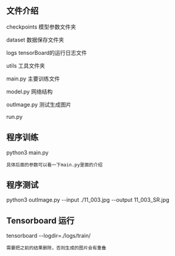 ## 文件介绍
checkpoints 模型参数文件夹

dataset 数据保存文件夹

logs tensorBoard的运行日志文件

utils 工具文件夹

main.py 主要训练文件

model.py 网络结构

outImage.py 测试生成图片 

run.py 

## 程序训练

python3 main.py 

`具体后面的参数可以看一下main.py里面的介绍`

## 程序测试

python3 outImage.py --input ./11_003.jpg --output 11_003_SR.jpg

## Tensorboard 运行

tensorboard --logdir=./logs/train/

`需要把之前的结果删除，否则生成的图片会有重叠`